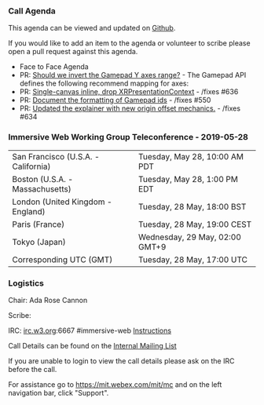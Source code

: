 ### Call Agenda

This agenda can be viewed and updated on [Github](https://github.com/immersive-web/administrivia/blob/master/meetings/wg/2019-05-28-Immersive_Web_Working_Group_Teleconference-agenda.md).

If you would like to add an item to the agenda or volunteer to scribe please open a pull request against this agenda.

* Face to Face Agenda
* PR: [Should we invert the Gamepad Y axes range?](https://github.com/immersive-web/webxr/issues/664) - The Gamepad API defines the following recommend mapping for axes:
* PR: [Single-canvas inline, drop XRPresentationContext](https://github.com/immersive-web/webxr/pull/656) - /fixes #636
* PR: [Document the formatting of Gamepad ids](https://github.com/immersive-web/webxr/pull/652) - /fixes #550
* PR: [Updated the explainer with new origin offset mechanics.](https://github.com/immersive-web/webxr/pull/642) - /fixes #634

### Immersive Web Working Group Teleconference - 2019-05-28

<table>
<tr><td> San Francisco (U.S.A. - California) <td> Tuesday, May 28, 10:00 AM PDT
<tr><td> Boston (U.S.A. - Massachusetts) <td> Tuesday, May 28, 1:00 PM EDT
<tr><td> London (United Kingdom - England) <td> Tuesday, 28 May, 18:00 BST
<tr><td> Paris (France) <td> Tuesday, 28 May, 19:00 CEST
<tr><td> Tokyo (Japan) <td> Wednesday, 29 May, 02:00 GMT+9
<tr><td> Corresponding UTC (GMT) <td> Tuesday, 28 May, 17:00 UTC
</table>

### Logistics

Chair: Ada Rose Cannon

Scribe:

IRC: [irc.w3.org](http://irc.w3.org/):6667 #immersive-web [Instructions](https://github.com/immersive-web/administrivia/blob/master/IRC.md)

Call Details can be found on the [Internal Mailing List](https://lists.w3.org/Archives/Member/internal-immersive-web/2019Feb/0002.html)

If you are unable to login to view the call details please ask on the IRC before the call.

For assistance go to https://mit.webex.com/mit/mc  and on the left navigation bar, click "Support".
          
